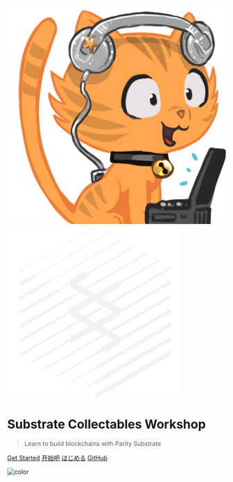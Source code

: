 ![logo](media/substratekitty.png ':size=300')
![substrate-logo](media/icon-parity-substrate-light.png ':size=300')

# Substrate Collectables Workshop

> Learn to build blockchains with Parity Substrate

[Get Started](README.md)
[开始吧](zh-cn/README.md)
[はじめる](ja-JP/README.md)
[GitHub](https://github.com/shawntabrizi/substrate-collectables-workshop)

<!-- Overwrite Background Image with black -->
![color](#3a3a3a)